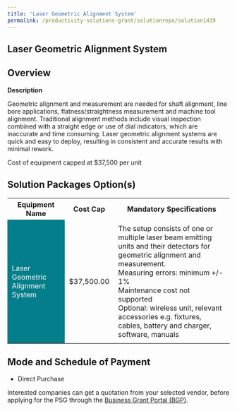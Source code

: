 ```yaml
---
title: 'Laser Geometric Alignment System'
permalink: /productivity-solutions-grant/solutionrepo/solution1419
---
```


## Laser Geometric Alignment System

## Overview

**Description**

Geometric alignment and measurement are needed for shaft alignment, line bore applications, flatness/straightness measurement and machine tool alignment. Traditional alignment methods include visual inspection combined with a straight edge or use of dial indicators, which are inaccurate and time consuming. Laser geometric alignment systems are quick and easy to deploy, resulting in consistent and accurate results with minimal rework.

Cost of equipment capped at $37,500 per unit

## Solution Packages Option(s)

<table>
<tr>
<th><b>Equipment Name</b></th>
<th><b>Cost Cap</b></th>
<th><b>Mandatory Specifications</b></th>
</tr>
<tr>
<td style='padding: 10px; background-color: #037E8A; color: #FFFFFF;'>Laser Geometric Alignment System</td>
<td style='padding: 10px;'>$37,500.00</td>
<td style='padding: 10px;'>The setup consists of one or multiple laser beam emitting units and their detectors for geometric alignment and measurement.<br>Measuring errors: minimum +/- 1%<br>Maintenance cost not supported<br>Optional: wireless unit, relevant accessories e.g. fixtures, cables, battery and charger, software, manuals</td>
</tr>
</table>

## Mode and Schedule of Payment

 - Direct Purchase

Interested companies can get a quotation from your selected vendor, before applying for the PSG through the <a href='https://www.businessgrants.gov.sg/' target='_blank' rel='noopener'>Business Grant Portal (BGP)</a>.

<script src="/jquery/resize-tables.js"></script>
